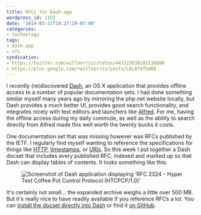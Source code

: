 ```yaml
---
title: RFCs for Dash.app
wordpress_id: 1152
date: '2014-03-21T14:27:29-07:00'
categories:
- technology
tags:
- dash.app
- rfc
syndication:
- https://twitter.com/willnorris/status/447123638102138880
- https://plus.google.com/+willnorris/posts/L6LB7dfhQ6Q
---
```

I recently (re)discovered [Dash][], an OS X application that provides offline access to a number of popular
documentation sets.  I had done something similar myself many years ago by mirroring the php.net website locally, but
Dash provides a much better UI, provides good search functionality, and integrates nicely with text editors and
launchers like [Alfred][].  For me, having the offline access during my daily commute, as well as the ability to search
directly from Alfred made this well worth the twenty bucks it costs.

One documentation set that was missing however was RFCs published by the IETF.  I regularly find myself wanting to
reference the specifications for things like [HTTP](https://tools.ietf.org/html/rfc2616),
[timestamps](https://tools.ietf.org/html/rfc3339), or [URIs](https://tools.ietf.org/html/rfc3986).  So this week I put
together a Dash docset that includes every published RFC, indexed and marked up so that Dash can display tables of
contents.  It looks something like this:

<figure>
  <img src="rfcdash.png" class="border"
    alt="Screenshot of Dash application displaying 'RFC 2324 - Hyper Text Coffee Pot Control Protocol (HTCPCP/1.0)'">
</figure>

It's certainly not small... the expanded archive weighs a little over 500 MB.  But it's really nice to have readily
available if you reference RFCs a lot.  You can [install the docset directly into Dash][install] or find it [on
GitHub](https://github.com/willnorris/rfcdash).

[Dash]: http://kapeli.com/dash
[Alfred]: http://www.alfredapp.com/
[install]: dash-feed://https%3A%2F%2Fraw.githubusercontent.com%2Fwillnorris%2Frfcdash%2Fmaster%2FRFCs.xml
